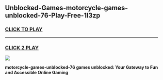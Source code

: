 
## Unblocked-Games-motorcycle-games-unblocked-76-Play-Free-1l3zp
<h3>
<a href="https://premium76.site?title=motorcycle-games-unblocked-76&ref=23A">CLICK TO PLAY</a></h3>
<hr>

<h3>
<a href="https://premium76.site?title=motorcycle-games-unblocked-76&ref=23A">CLICK 2 PLAY</a>
  
</h3>

<a href="https://premium76.site?title=motorcycle-games-unblocked-76&ref=23A"><img src="https://clearcache.store/games.png"></a>


**motorcycle-games-unblocked-76 games unblocked: Your Gateway to Fun and Accessible Online Gaming**
